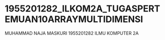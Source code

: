# 1955201282_ILKOM2A_TUGASPERTEMUAN10ARRAYMULTIDIMENSI
MUHAMMAD NAJA MASKURI 
1955201282
ILMU KOMPUTER 2A
